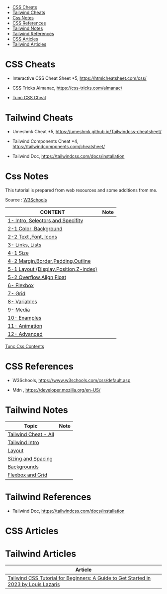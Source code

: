 
- [CSS Cheats](#css-cheats)
- [Tailwind Cheats](#tailwind-cheats)
- [Css Notes](#css-notes)
- [CSS References](#css-references)
- [Tailwind Notes](#tailwind-notes)
- [Tailwind References](#tailwind-references)
- [CSS Articles](#css-articles)
- [Tailwind Articles](#tailwind-articles)

# CSS Cheats

- Interactive CSS Cheat Sheet *5, https://htmlcheatsheet.com/css/

- CSS Tricks Almanac, https://css-tricks.com/almanac/

- [Tunc CSS Cheat](./css-cheat.md)


# Tailwind Cheats

- Umeshmk Cheat *5, https://umeshmk.github.io/Tailwindcss-cheatsheet/

- Tailwind Components Cheat *4, https://tailwindcomponents.com/cheatsheet/

- Tailwind Doc, https://tailwindcss.com/docs/installation

# Css Notes

This tutorial is prepared from web resources and some additions from me.

Source : [W3Schools]()



CONTENT | Note |
--- | --- |
[1- Intro, Selectors and Specifity](./css-notes-01-Intro-Selector.md) |
[2-1 Color, Background](./css-notes-02-1-Color.md) |
[2-2 Text ,Font, Icons](./css-notes-02-2-Text.md) |
[3- Links, Lists ](./css-notes-03-Links-Lists.md) |
[4-1 Size](./css-notes-04-01-size.md) |
[4-2 Margin,Border,Padding,Outline](./css-notes-04-02-borders.md) |
[5-1 Layout (Display,Position,Z-index)](./css-notes-05-01-Layout.md) |
[5-2 Overflow,Align,Float](./css-notes-05-02-overflow.md) |
[6- Flexbox](./css-notes-06-Flexbox.md) |
[7- Grid](./css-notes-07-Grid.md) |
[8- Variables](./css-notes-08-Variables.md) |
[9- Media](./css-notes-09-media.md) |
[10- Examples](./css-notes-10-Examples.md) |
[11- Animation](./css-notes-11-Animation.md) |
[12- Advanced](./css-notes-12-Advanced.md) |

[Tunc Css Contents](./css-w3-content.md)

# CSS References

- W3Schools, https://www.w3schools.com/css/default.asp

- Mdn , https://developer.mozilla.org/en-US/





# Tailwind Notes

Topic | Note
--- | ---
[Tailwind Cheat - All](./tw-cheat.md) |
[Tailwind Intro](./tw-intro.md) |
[Layout](./tw-layout.md) |
[Sizing and Spacing](./tw-sizing.md) |
[Backgrounds](./tw-background.md) |
[Flexbox and Grid](./tw-flexbox-grid.md) |

# Tailwind References

- Tailwind Doc, https://tailwindcss.com/docs/installation


# CSS Articles



# Tailwind Articles

Article |
--- |
[Tailwind CSS Tutorial for Beginners: A Guide to Get Started in 2023 by Louis Lazaris](./arts/tailwind-article1.md) |





